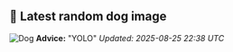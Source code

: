 ## 🐶 Latest random dog image
![Dog](https://images.dog.ceo/breeds/samoyed/n02111889_7041.jpg)
**Advice:** "YOLO"
*Updated: 2025-08-25 22:38 UTC*
